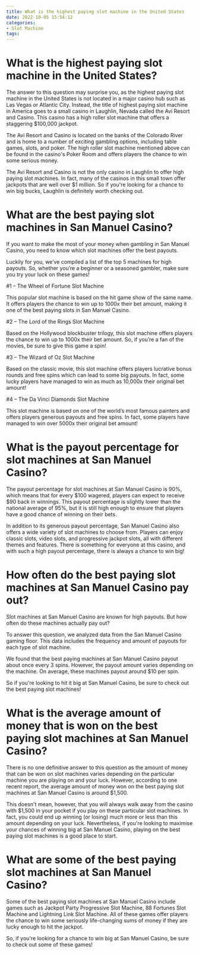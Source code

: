 ```yaml
---
title: What is the highest paying slot machine in the United States
date: 2022-10-05 15:54:12
categories:
- Slot Machine
tags:
---
```



#  What is the highest paying slot machine in the United States?

The answer to this question may surprise you, as the highest paying slot machine in the United States is not located in a major casino hub such as Las Vegas or Atlantic City. Instead, the title of highest paying slot machine in America goes to a small casino in Laughlin, Nevada called the Avi Resort and Casino. This casino has a high roller slot machine that offers a staggering $100,000 jackpot.

The Avi Resort and Casino is located on the banks of the Colorado River and is home to a number of exciting gambling options, including table games, slots, and poker. The high roller slot machine mentioned above can be found in the casino's Poker Room and offers players the chance to win some serious money.

The Avi Resort and Casino is not the only casino in Laughlin to offer high paying slot machines. In fact, many of the casinos in this small town offer jackpots that are well over $1 million. So if you're looking for a chance to win big bucks, Laughlin is definitely worth checking out.

#  What are the best paying slot machines in San Manuel Casino?

If you want to make the most of your money when gambling in San Manuel Casino, you need to know which slot machines offer the best payouts.

Luckily for you, we’ve compiled a list of the top 5 machines for high payouts. So, whether you’re a beginner or a seasoned gambler, make sure you try your luck on these games!

#1 – The Wheel of Fortune Slot Machine

This popular slot machine is based on the hit game show of the same name. It offers players the chance to win up to 1000x their bet amount, making it one of the best paying slots in San Manuel Casino.

#2 – The Lord of the Rings Slot Machine

Based on the Hollywood blockbuster trilogy, this slot machine offers players the chance to win up to 1000x their bet amount. So, if you’re a fan of the movies, be sure to give this game a spin!

#3 – The Wizard of Oz Slot Machine

Based on the classic movie, this slot machine offers players lucrative bonus rounds and free spins which can lead to some big payouts. In fact, some lucky players have managed to win as much as 10,000x their original bet amount!

#4 – The Da Vinci Diamonds Slot Machine

This slot machine is based on one of the world’s most famous painters and offers players generous payouts and free spins. In fact, some players have managed to win over 5000x their original bet amount!

#  What is the payout percentage for slot machines at San Manuel Casino?

The payout percentage for slot machines at San Manuel Casino is 90%, which means that for every $100 wagered, players can expect to receive $90 back in winnings. This payout percentage is slightly lower than the national average of 95%, but it is still high enough to ensure that players have a good chance of winning on their bets.

In addition to its generous payout percentage, San Manuel Casino also offers a wide variety of slot machines to choose from. Players can enjoy classic slots, video slots, and progressive jackpot slots, all with different themes and features. There is something for everyone at this casino, and with such a high payout percentage, there is always a chance to win big!

#  How often do the best paying slot machines at San Manuel Casino pay out?

Slot machines at San Manuel Casino are known for high payouts. But how often do these machines actually pay out?

To answer this question, we analyzed data from the San Manuel Casino gaming floor. This data includes the frequency and amount of payouts for each type of slot machine.

We found that the best paying machines at San Manuel Casino payout about once every 3 spins. However, the payout amount varies depending on the machine. On average, these machines payout around $10 per spin.

So if you're looking to hit it big at San Manuel Casino, be sure to check out the best paying slot machines!

#  What is the average amount of money that is won on the best paying slot machines at San Manuel Casino?

There is no one definitive answer to this question as the amount of money that can be won on slot machines varies depending on the particular machine you are playing on and your luck. However, according to one recent report, the average amount of money won on the best paying slot machines at San Manuel Casino is around $1,500.

This doesn't mean, however, that you will always walk away from the casino with $1,500 in your pocket if you play on these particular slot machines. In fact, you could end up winning (or losing) much more or less than this amount depending on your luck. Nevertheless, if you're looking to maximise your chances of winning big at San Manuel Casino, playing on the best paying slot machines is a good place to start.

# What are some of the best paying slot machines at San Manuel Casino?

Some of the best paying slot machines at San Manuel Casino include games such as Jackpot Party Progressive Slot Machine, 88 Fortunes Slot Machine and Lightning Link Slot Machine. All of these games offer players the chance to win some seriously life-changing sums of money if they are lucky enough to hit the jackpot.

So, if you're looking for a chance to win big at San Manuel Casino, be sure to check out some of these games!